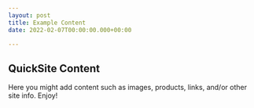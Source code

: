 ```yaml
---
layout: post
title: Example Content
date: 2022-02-07T00:00:00.000+00:00

---
```

## QuickSite Content

Here you might add content such as images, products, links, and/or other site info. Enjoy!